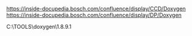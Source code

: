 https://inside-docupedia.bosch.com/confluence/display/CCD/Doxygen
https://inside-docupedia.bosch.com/confluence/display/DP/Doxygen

 C:\TOOLS\doxygen\1.8.9.1